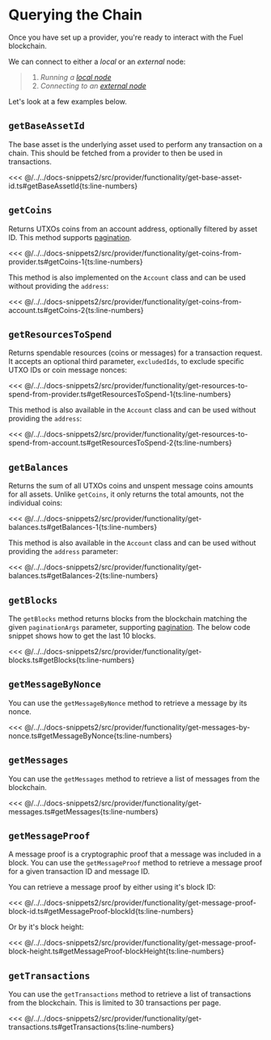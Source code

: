 # Querying the Chain

Once you have set up a provider, you're ready to interact with the Fuel blockchain.

We can connect to either a _*local*_ or an _*external*_ node:

> 1. _Running a [local node](../getting-started/connecting-to-a-local-node.md)_
> 1. _Connecting to an [external node](../getting-started/connecting-to-testnet.md)_

Let's look at a few examples below.

## `getBaseAssetId`

The base asset is the underlying asset used to perform any transaction on a chain. This should be fetched from a provider to then be used in transactions.

<<< @/../../docs-snippets2/src/provider/functionality/get-base-asset-id.ts#getBaseAssetId{ts:line-numbers}

## `getCoins`

Returns UTXOs coins from an account address, optionally filtered by asset ID. This method supports [pagination](./pagination.md).

<<< @/../../docs-snippets2/src/provider/functionality/get-coins-from-provider.ts#getCoins-1{ts:line-numbers}

This method is also implemented on the `Account` class and can be used without providing the `address`:

<<< @/../../docs-snippets2/src/provider/functionality/get-coins-from-account.ts#getCoins-2{ts:line-numbers}

## `getResourcesToSpend`

Returns spendable resources (coins or messages) for a transaction request. It accepts an optional third parameter, `excludedIds`, to exclude specific UTXO IDs or coin message nonces:

<<< @/../../docs-snippets2/src/provider/functionality/get-resources-to-spend-from-provider.ts#getResourcesToSpend-1{ts:line-numbers}

This method is also available in the `Account` class and can be used without providing the `address`:

<<< @/../../docs-snippets2/src/provider/functionality/get-resources-to-spend-from-account.ts#getResourcesToSpend-2{ts:line-numbers}

## `getBalances`

Returns the sum of all UTXOs coins and unspent message coins amounts for all assets. Unlike `getCoins`, it only returns the total amounts, not the individual coins:

<<< @/../../docs-snippets2/src/provider/functionality/get-balances.ts#getBalances-1{ts:line-numbers}

This method is also available in the `Account` class and can be used without providing the `address` parameter:

<<< @/../../docs-snippets2/src/provider/functionality/get-balances.ts#getBalances-2{ts:line-numbers}

## `getBlocks`

The `getBlocks` method returns blocks from the blockchain matching the given `paginationArgs` parameter, supporting [pagination](./pagination.md). The below code snippet shows how to get the last 10 blocks.

<<< @/../../docs-snippets2/src/provider/functionality/get-blocks.ts#getBlocks{ts:line-numbers}

## `getMessageByNonce`

You can use the `getMessageByNonce` method to retrieve a message by its nonce.

<<< @/../../docs-snippets2/src/provider/functionality/get-messages-by-nonce.ts#getMessageByNonce{ts:line-numbers}

## `getMessages`

You can use the `getMessages` method to retrieve a list of messages from the blockchain.

<<< @/../../docs-snippets2/src/provider/functionality/get-messages.ts#getMessages{ts:line-numbers}

## `getMessageProof`

A message proof is a cryptographic proof that a message was included in a block. You can use the `getMessageProof` method to retrieve a message proof for a given transaction ID and message ID.

You can retrieve a message proof by either using it's block ID:

<<< @/../../docs-snippets2/src/provider/functionality/get-message-proof-block-id.ts#getMessageProof-blockId{ts:line-numbers}

Or by it's block height:

<<< @/../../docs-snippets2/src/provider/functionality/get-message-proof-block-height.ts#getMessageProof-blockHeight{ts:line-numbers}

## `getTransactions`

You can use the `getTransactions` method to retrieve a list of transactions from the blockchain. This is limited to 30 transactions per page.

<<< @/../../docs-snippets2/src/provider/functionality/get-transactions.ts#getTransactions{ts:line-numbers}
